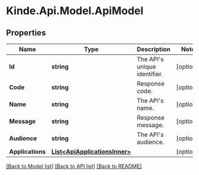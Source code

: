 # Kinde.Api.Model.ApiModel

## Properties

Name | Type | Description | Notes
------------ | ------------- | ------------- | -------------
**Id** | **string** | The API&#39;s unique identifier. | [optional] 
**Code** | **string** | Response code. | [optional] 
**Name** | **string** | The API&#39;s name. | [optional] 
**Message** | **string** | Response message. | [optional] 
**Audience** | **string** | The API&#39;s audience. | [optional] 
**Applications** | [**List&lt;ApiApplicationsInner&gt;**](ApiApplicationsInner.md) |  | [optional] 

[[Back to Model list]](../README.md#documentation-for-models) [[Back to API list]](../README.md#documentation-for-api-endpoints) [[Back to README]](../README.md)

